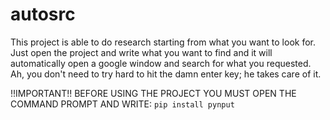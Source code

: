 # autosrc
This project is able to do research starting from what you want to look for. Just open the project and write what you want to find and it will automatically open a google window and search for what you requested. Ah, you don't need to try hard to hit the damn enter key; he takes care of it.

!!IMPORTANT!!
BEFORE USING THE PROJECT YOU MUST OPEN THE COMMAND PROMPT AND WRITE:
```pip install pynput```
